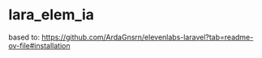 # lara_elem_ia
based to: https://github.com/ArdaGnsrn/elevenlabs-laravel?tab=readme-ov-file#installation
